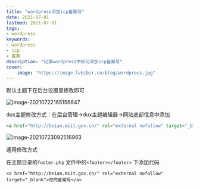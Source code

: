 ```yaml
---
title: "wordpress添加icp备案号" 
date: 2021-07-01
lastmod: 2021-07-01
tags: 
- wordpress
keywords:
- wordpress
- icp
- 备案
description: "记录wordpress中如何添加icp备案号" 
cover:
    image: "https://image.lvbibir.cn/blog/wordpress.jpg" 
---
```



默认主题下在后台设置里修改即可

![image-20210722165156647](https://image.lvbibir.cn/blog/image-20210722165156647.png)

dux主题修改方式：在后台管理→dux主题编辑器→网站底部信息中添加

```html
<a href="http://beian.miit.gov.cn/" rel="external nofollow" target="_blank">京ICP备2021023168号-1</a>
```

![image-20210723092516963](https://image.lvbibir.cn/blog/image-20210723092516963.png)

通用修改方式

在主题目录的`footer.php` 文件中的`<footer></footer>` 下添加代码

```
<a href="http://beian.miit.gov.cn/" rel="external nofollow" target="_blank">你的备案号</a>
```

